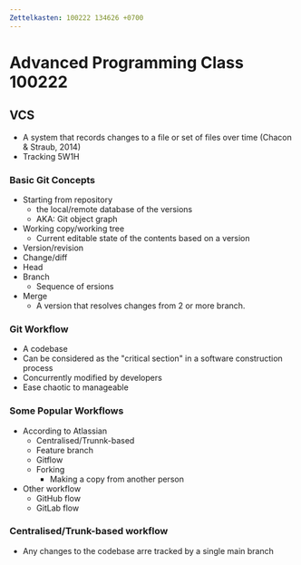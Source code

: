 ```yaml
---
Zettelkasten: 100222 134626 +0700
---
```


# Advanced Programming Class 100222
##  VCS
* A system that records changes to a file or set of files over time (Chacon & Straub, 2014)
* Tracking 5W1H
### Basic Git Concepts
* Starting from repository
	* the local/remote database of the versions
	* AKA: Git object graph
* Working copy/working tree
	* Current editable state of the contents based on a version
* Version/revision
* Change/diff
* Head
* Branch
	* Sequence of ersions
* Merge
	* A version that resolves changes from 2 or more branch.
### Git Workflow
*  A codebase
* Can be considered as the "critical section" in a software construction process
* Concurrently modified by developers
* Ease chaotic to manageable
### Some Popular Workflows
* According to Atlassian
	* Centralised/Trunnk-based
	* Feature branch
	* Gitflow
	* Forking
		* Making a copy from another person
* Other workflow
	* GitHub flow
	* GitLab flow
### Centralised/Trunk-based workflow
* Any changes to the codebase arre tracked by a single main branch

